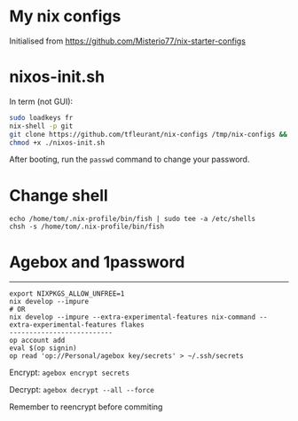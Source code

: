 # My nix configs

Initialised from https://github.com/Misterio77/nix-starter-configs

# nixos-init.sh

In term (not GUI):
```sh
sudo loadkeys fr
nix-shell -p git
git clone https://github.com/tfleurant/nix-configs /tmp/nix-configs && cd /tmp/nix-configs
chmod +x ./nixos-init.sh
```

After booting, run the `passwd` command to change your password.

# Change shell
```
echo /home/tom/.nix-profile/bin/fish | sudo tee -a /etc/shells
chsh -s /home/tom/.nix-profile/bin/fish
```



# Agebox and 1password

-------------------------------
```
export NIXPKGS_ALLOW_UNFREE=1
nix develop --impure
# OR
nix develop --impure --extra-experimental-features nix-command --extra-experimental-features flakes
--------------------------
op account add
eval $(op signin)
op read 'op://Personal/agebox key/secrets' > ~/.ssh/secrets
```

Encrypt: `agebox encrypt secrets`

Decrypt: `agebox decrypt --all --force`

Remember to reencrypt before commiting
